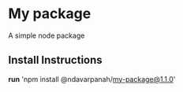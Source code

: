 # My package

A simple node package

## Install Instructions

**run** 
'npm install @ndavarpanah/my-package@1.1.0'
